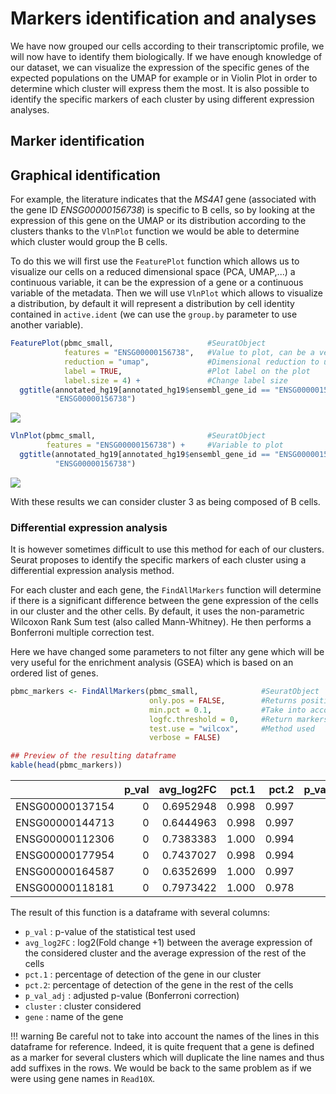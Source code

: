 # Markers identification and analyses

We have now grouped our cells according to their transcriptomic profile,
we will now have to identify them biologically. If we have enough knowledge
of our dataset, we can visualize the expression of the specific genes of
the expected populations on the UMAP for example or in Violin Plot in order
to determine which cluster will express them the most. It is also possible
to identify the specific markers of each cluster by using different
expression analyses.  

## Marker identification

## Graphical identification

For example, the literature indicates that the *MS4A1* gene (associated
with the gene ID *ENSG00000156738*) is specific to B cells, so by looking
at the expression of this gene on the UMAP or its distribution according
to the clusters thanks to the `VlnPlot` function we would be able to
determine which cluster would group the B cells.

To do this we will first use the `FeaturePlot` function which allows us
to visualize our cells on a reduced dimensional space (PCA, UMAP,...) a
continuous variable, it can be the expression of a gene or a continuous
variable of the metadata. Then we will use `VlnPlot` which allows to
visualize a distribution, by default it will represent a distribution by
cell identity contained in `active.ident` (we can use the `group.by`
parameter to use another variable).

``` r
FeaturePlot(pbmc_small,                     #SeuratObject
            features = "ENSG00000156738",   #Value to plot, can be a vector of several variable
            reduction = "umap",             #Dimensional reduction to use
            label = TRUE,                   #Plot label on the plot
            label.size = 4) +               #Change label size
  ggtitle(annotated_hg19[annotated_hg19$ensembl_gene_id == "ENSG00000156738", "external_gene_name"],
          "ENSG00000156738")
```

<img src="../images/visualMarkers-1.png" style="display: block; margin: auto;" />

``` r
VlnPlot(pbmc_small,                         #SeuratObject
        features = "ENSG00000156738") +     #Variable to plot
  ggtitle(annotated_hg19[annotated_hg19$ensembl_gene_id == "ENSG00000156738", "external_gene_name"],
          "ENSG00000156738")
```

<img src="../images/visualMarkers-2.png" style="display: block; margin: auto;" />

With these results we can consider cluster 3 as being composed of B cells.

### Differential expression analysis

It is however sometimes difficult to use this method for each of our
clusters. Seurat proposes to identify the specific markers of each cluster
using a differential expression analysis method.

For each cluster and each gene, the `FindAllMarkers` function will determine
if there is a significant difference between the gene expression of the cells
in our cluster and the other cells. By default, it uses the non-parametric
Wilcoxon Rank Sum test (also called Mann-Whitney). He then performs a
Bonferroni multiple correction test.

Here we have changed some parameters to not filter any gene which will be
very useful for the enrichment analysis (GSEA) which is based on an ordered
list of genes.

``` r
pbmc_markers <- FindAllMarkers(pbmc_small,              #SeuratObject
                               only.pos = FALSE,        #Returns positive and negative gene markers
                               min.pct = 0.1,           #Take into account genes that are detected in at least 10% of the cells
                               logfc.threshold = 0,     #Return markers with a logFC superior to threshold
                               test.use = "wilcox",     #Method used
                               verbose = FALSE)

## Preview of the resulting dataframe
kable(head(pbmc_markers))
```

|                 | p_val | avg_log2FC | pct.1 | pct.2 | p_val_adj | cluster | gene            |
|:----------------|------:|-----------:|------:|------:|----------:|:--------|:----------------|
| ENSG00000137154 |     0 |  0.6952948 | 0.998 | 0.997 |         0 | 0       | ENSG00000137154 |
| ENSG00000144713 |     0 |  0.6444963 | 0.998 | 0.997 |         0 | 0       | ENSG00000144713 |
| ENSG00000112306 |     0 |  0.7383383 | 1.000 | 0.994 |         0 | 0       | ENSG00000112306 |
| ENSG00000177954 |     0 |  0.7437027 | 0.998 | 0.994 |         0 | 0       | ENSG00000177954 |
| ENSG00000164587 |     0 |  0.6352699 | 1.000 | 0.997 |         0 | 0       | ENSG00000164587 |
| ENSG00000118181 |     0 |  0.7973422 | 1.000 | 0.978 |         0 | 0       | ENSG00000118181 |

The result of this function is a dataframe with several columns:

- `p_val` : p-value of the statistical test used
- `avg_log2FC` : log2(Fold change +1) between the average expression of the
  considered cluster and the average expression of the rest of the cells
- `pct.1` : percentage of detection of the gene in our cluster
- `pct.2`: percentage of detection of the gene in the rest of the cells
- `p_val_adj` : adjusted p-value (Bonferroni correction)
- `cluster` : cluster considered
- `gene` : name of the gene

!!! warning
    Be careful not to take into account the names of the lines in this dataframe
    for reference. Indeed, it is quite frequent that a gene is defined as a
    marker for several clusters which will duplicate the line names and thus
    add suffixes in the rows. We would be back to the same problem as if we
    were using gene names in `Read10X`.
